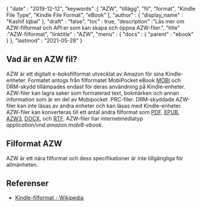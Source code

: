 {
  "date" : "2019-12-12",
  "keywords" :[ "AZW", "tillägg", "fil", "format", "Kindle File Type", "Kindle File Format", "eBook" ],
  "author" : {
    "display_name" : "Kashif Iqbal"
},
  "draft" : "false",
  "toc" : true,
  "description" :"Läs mer om AZW-filformat och API:er som kan skapa och öppna AZW-filer.",
  "title" :"AZW-filformat",
  "linktitle" : "AZW",
  "menu" : {
    "docs" : {
      "parent" : "ebook"
}
},
  "lastmod" : "2021-05-28"
}

## Vad är en AZW fil?

AZW är ett digitalt e-boksfilformat utvecklat av Amazon för sina Kindle-enheter. Formatet antogs från filformatet MobiPocket eBook [MOBI](/sv/ebook/mobi/) och DRM-skydd tillämpades endast för deras användning på Kindle-enheter. AZW-filer kan lagra saker som formaterad text, bokmärken och annan information som är en del av Mobipocket .PRC-filer. DRM-skyddade AZW-filer kan inte läsas av andra enheter och kan läsas med Kindle-enheter. AZW-filer kan konverteras till ett antal andra filformat som [PDF](/sv/pdf/), [EPUB](/sv/ebook/epub/), [AZW3](/sv/ebook/azw3/), [DOCX](/sv/word-processing/docx/), och [RTF](/sv/word-processing/rtf/). AZW-filer har internetmediatyp *application/vnd.amazon.mobi8-ebook*.

## Filformat AZW

AZW är ett nära filformat och dess specifikationer är inte tillgängliga för allmänheten.

## Referenser ##

* [Kindle-filformat - Wikipedia](https://en.wikipedia.org/wiki/Kindle_File_Format)

